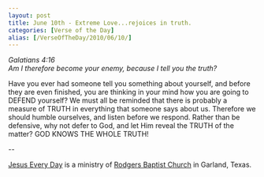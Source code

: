 ```yaml
---
layout: post
title: June 10th - Extreme Love...rejoices in truth.
categories: [Verse of the Day]
alias: [/VerseOfTheDay/2010/06/10/]
---
```


_Galatians 4:16  
Am I therefore become your enemy, because I tell you the truth?_

Have you ever had someone tell you something about yourself, and
before they are even finished, you are thinking in your mind how you
are going to DEFEND yourself? We must all be reminded that there is
probably a measure of TRUTH in everything that someone says about us.
Therefore we should humble ourselves, and listen before we respond.
Rather than be defensive, why not defer to God, and let Him reveal
the TRUTH of the matter? GOD KNOWS THE WHOLE TRUTH!

 --

<a href=http://jesuseveryday.net>Jesus Every Day</a> is a ministry of <a href=http://rodgersbaptist.net>Rodgers Baptist Church</a> in Garland, Texas.
